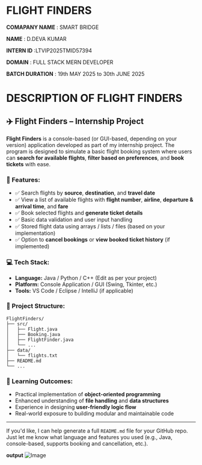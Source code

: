 # FLIGHT FINDERS

**COMAPANY NAME** : SMART BRIDGE

**NAME** : D.DEVA KUMAR

**INTERN ID** :LTVIP2025TMID57394

**DOMAIN** : FULL STACK MERN DEVELOPER

**BATCH DURATION** : 19th MAY 2025 to 30th JUNE 2025

# DESCRIPTION OF FLIGHT FINDERS

## ✈️ Flight Finders – Internship Project

**Flight Finders** is a console-based (or GUI-based, depending on your version) application developed as part of my internship project. The program is designed to simulate a basic flight booking system where users can **search for available flights**, **filter based on preferences**, and **book tickets** with ease.

### 🔧 Features:

* ✅ Search flights by **source**, **destination**, and **travel date**
* ✅ View a list of available flights with **flight number**, **airline**, **departure & arrival time**, and **fare**
* ✅ Book selected flights and **generate ticket details**
* ✅ Basic data validation and user input handling
* ✅ Stored flight data using arrays / lists / files (based on your implementation)
* ✅ Option to **cancel bookings** or **view booked ticket history** (if implemented)

### 💻 Tech Stack:

* **Language:** Java / Python / C++ (Edit as per your project)
* **Platform:** Console Application / GUI (Swing, Tkinter, etc.)
* **Tools:** VS Code / Eclipse / IntelliJ (if applicable)

### 📂 Project Structure:

```
FlightFinders/
├── src/
│   ├── Flight.java
│   ├── Booking.java
│   ├── FlightFinder.java
│   └── ...
├── data/
│   └── flights.txt
├── README.md
└── ...
```

### 📌 Learning Outcomes:

* Practical implementation of **object-oriented programming**
* Enhanced understanding of **file handling** and **data structures**
* Experience in designing **user-friendly logic flow**
* Real-world exposure to building modular and maintainable code

---

If you'd like, I can help generate a full `README.md` file for your GitHub repo. Just let me know what language and features you used (e.g., Java, console-based, supports booking and cancellation, etc.).

**output**
![Image](https://github.com/user-attachments/assets/d0834a2b-149c-41ff-ab7d-ae16670a196f)
